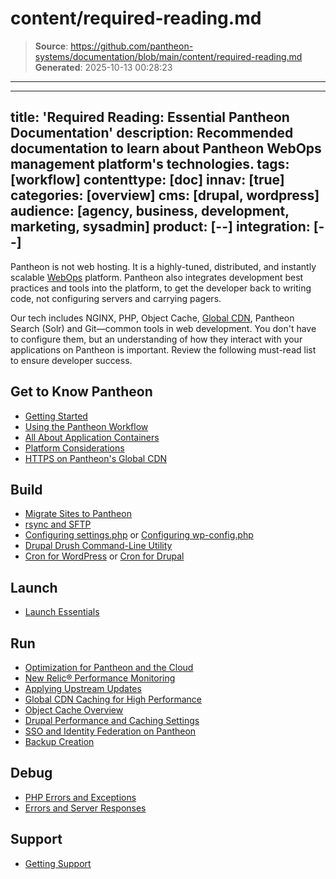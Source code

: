 # content/required-reading.md

> **Source**: https://github.com/pantheon-systems/documentation/blob/main/content/required-reading.md
> **Generated**: 2025-10-13 00:28:23

---

---
title: 'Required Reading: Essential Pantheon Documentation'
description: Recommended documentation to learn about Pantheon WebOps management platform's technologies.
tags: [workflow]
contenttype: [doc]
innav: [true]
categories: [overview]
cms: [drupal, wordpress]
audience: [agency, business, development, marketing, sysadmin]
product: [--]
integration: [--]
---

Pantheon is not web hosting. It is a highly-tuned, distributed, and instantly scalable [WebOps](https://en.wikipedia.org/wiki/Web_operations) platform. Pantheon also integrates development best practices and tools into the platform, to get the developer back to writing code, not configuring servers and carrying pagers.

Our tech includes NGINX, PHP, Object Cache, [Global CDN](/guides/global-cdn/global-cdn-caching), Pantheon Search (Solr) and Git—common tools in web development. You don't have to configure them, but an understanding of how they interact with your applications on Pantheon is important. Review the following must-read list to ensure developer success.

## Get to Know Pantheon

- [Getting Started](/guides/getstarted)
- [Using the Pantheon Workflow](/pantheon-workflow)
- [All About Application Containers](/application-containers)
- [Platform Considerations](/guides/platform-considerations)
- [HTTPS on Pantheon's Global CDN](/guides/global-cdn/https)

## Build
- [Migrate Sites to Pantheon](/guides/guided)
- [rsync and SFTP](/guides/sftp/rsync-and-sftp)
- [Configuring settings.php](/guides/php/settings-php) or [Configuring wp-config.php](/guides/php/wp-config-php)
- [Drupal Drush Command-Line Utility](/guides/drush)
- [Cron for WordPress](/guides/wordpress-developer/wordpress-cron) or [Cron for Drupal](/drupal-cron)

## Launch
- [Launch Essentials](/guides/launch)

## Run
- [Optimization for Pantheon and the Cloud](/cloud-optimization)
- [New Relic&reg; Performance Monitoring](/guides/new-relic)
- [Applying Upstream Updates](/core-updates)
- [Global CDN Caching for High Performance](/guides/global-cdn/global-cdn-caching)
- [Object Cache Overview](/object-cache)
- [Drupal Performance and Caching Settings](/drupal-cache)
- [SSO and Identity Federation on Pantheon](/guides/sso)
- [Backup Creation](/guides/backups)

## Debug
- [PHP Errors and Exceptions](/guides/php/php-errors)
- [Errors and Server Responses](/guides/errors-and-server-responses)

## Support
- [Getting Support](/guides/support)
